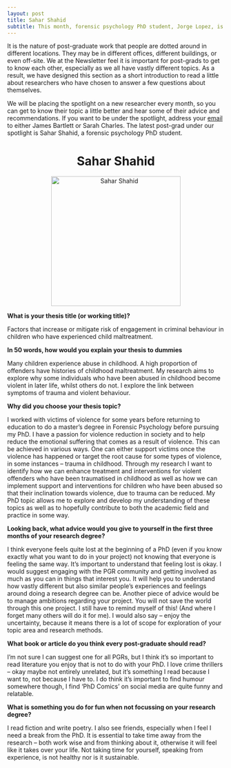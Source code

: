 ```yaml
---
layout: post
title: Sahar Shahid
subtitle: This month, forensic psychology PhD student, Jorge Lopez, is under our spotlight.
---
```


It is the nature of post-graduate work that people are dotted around in different locations. They may be in different offices, different buildings, or even off-site. We at the Newsletter feel it is important for post-grads to get to know each other, especially as we all have vastly different topics. As a result, we have designed this section as a short introduction to read a little about researchers who have chosen to answer a few questions about themselves.

We will be placing the spotlight on a new researcher every month, so you can get to know their topic a little better and hear some of their advice and recommendations. If you want to be under the spotlight, address your [email](mailto:cov.pgrnewsletter+spotlight@gmail.com) to either James Bartlett or Sarah Charles. The latest post-grad under our spotlight is Sahar Shahid, a forensic psychology PhD student.

<center> <h1> Sahar Shahid </h1>
</center>


<center>
  <img src="{{ site.baseurl }}/img/Shahid-spotlight.jpeg" alt="Sahar Shahid" width = "300" />
</center>

**What is your thesis title (or working title)?**

Factors that increase or mitigate risk of engagement in criminal behaviour in children who have experienced child maltreatment.

**In 50 words, how would you explain your thesis to dummies**

Many children experience abuse in childhood. A high proportion of offenders have histories of childhood maltreatment. My research aims to explore why some individuals who have been abused in childhood become violent in later life, whilst others do not. I explore the link between symptoms of trauma and violent behaviour.

**Why did you choose your thesis topic?**

I worked with victims of violence for some years before returning to education to do a master’s degree in Forensic Psychology before pursuing my PhD. I have a passion for violence reduction in society and to help reduce the emotional suffering that comes as a result of violence. This can be achieved in various ways. One can either support victims once the violence has happened or target the root cause for some types of violence, in some instances – trauma in childhood. Through my research I want to identify how we can enhance treatment and interventions for violent offenders who have been traumatised in childhood as well as how we can implement support and interventions for children who have been abused so that their inclination towards violence, due to trauma can be reduced. My PhD topic allows me to explore and develop my understanding of these topics as well as to hopefully contribute to both the academic field and practice in some way.

**Looking back, what advice would you give to yourself in the first three months of your research degree?**

I think everyone feels quite lost at the beginning of a PhD (even if you know exactly what you want to do in your project) not knowing that everyone is feeling the same way. It’s important to understand that feeling lost is okay. I would suggest engaging with the PGR community and getting involved as much as you can in things that interest you. It will help you to understand how vastly different but also similar people’s experiences and feelings around doing a research degree can be. Another piece of advice would be to manage ambitions regarding your project. You will not save the world through this one project. I still have to remind myself of this! (And where I forget many others will do it for me). I would also say – enjoy the uncertainty, because it means there is a lot of scope for exploration of your topic area and research methods.


**What book or article do you think every post-graduate should read?**

I’m not sure I can suggest one for all PGRs, but I think it’s so important to read literature you enjoy that is not to do with your PhD. I love crime thrillers – okay maybe not entirely unrelated, but it’s something I read because I want to, not because I have to. I do think it’s important to find humour somewhere though, I find ‘PhD Comics’ on social media are quite funny and relatable.

**What is something you do for fun when not focussing on your research degree?**

I read fiction and write poetry. I also see friends, especially when I feel I need a break from the PhD. It is essential to take time away from the research – both work wise and from thinking about it, otherwise it will feel like it takes over your life. Not taking time for yourself, speaking from experience, is not healthy nor is it sustainable.

